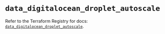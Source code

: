 # `data_digitalocean_droplet_autoscale`

Refer to the Terraform Registry for docs: [`data_digitalocean_droplet_autoscale`](https://registry.terraform.io/providers/digitalocean/digitalocean/2.65.0/docs/data-sources/droplet_autoscale).
